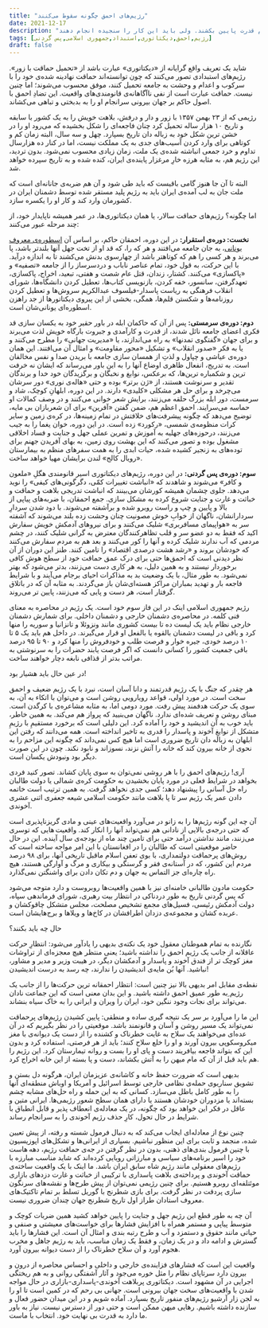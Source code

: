 ```yaml
---
title: "رژیم‌های احمق چگونه سقوط می‌کنند"
date: 2021-12-17
description: "رژیم‌های حماقت سالار، یا همان دیکتاتوری‌ها، در عمر همیشه ناپایدار خود، از چند مرحله عبور می‌کنند: استقرار، سرمستی و پس گردنی. جمهوری اسلامی اکنون در سومین فاز عمر خویش است. مردم ایران آماده اند که این رژیم استبدادی را با پس گردنی از مقام قدرت پایین بکشند. ولی باید این کار را سنجیده انجام دهند"
tags: [رژیم,احمق,دیکتاتوری,استبداد,جمهوری اسلامی,پس گردنی]
draft: false
---
```

شاید یک تعریف واقع گرایانه از «دیکتاتوری» عبارت باشد از «تحمیل حماقت با زور». رژیم‌های استبدادی تصور می‌کنند که چون توانسته‌اند حماقت نهادینه شده‌ی خود را با سرکوب و اعدام و وحشت به جامعه تحمیل کنند، موفق محسوب می‌شوند؛ اما چنین نیست. حماقت عبارت است از نفی ناآگاهانه‌ی قانومندی‌های واقعیت. این تضادِ احمق با اصول حاکم بر جهان بیرونی سرانجام او را به بدبختی و تباهی می‌کشاند.

رژیمی که از ۲۳ بهمن ۱۳۵۷ با زور و دار و درفش، بلاهت خویش را به یک کشور با سابقه و تاریخ ۱۰ هزار ساله تحمیل کرد چنان فاجعه‌ای را شکل بخشیده که می‌رود او را در خشن ترین شکل خود به زباله دان تاریخ بسپارد. چهل و سه سال، البته زمان کم و کوتاهی برای وارد کردن آسیب‌های جدی به یک مملکت نیست، اما در کنار ده هزارسال تداوم و خرد جمعی انباشته شده‌ی یک ملت، زمان زیادی محسوب نمی‌شود. بدون تردید، این رژیم هم، به مثابه هرزه خارِ مرغزار پاینده‌ی ایران، کنده شده و به تاریخ سپرده خواهد شد.

البته تا آن جا هنوز گامی باقیست که باید طی شود و آن هم ضربه‌ی جانانه‌ای است که ملت جان به لب آمده‌ی ایران باید به رژیم پلید مستقر شده توسط دشمنان ایران در کشورمان وارد کند و کار او را یکسره سازد.

اما چگونه؟
رژیم‌های حماقت سالار، یا همان دیکتاتوری‌ها، در عمر همیشه ناپایدار خود، از چند مرحله عبور می‌کنند:

**نخست: دوره‌ی استقرار:** در این دوره، احمقان حاکم، بر اساس آن [اسطوره‌ی معروف یونانی](https://fa.wikipedia.org/wiki/%D9%BE%D8%B1%D9%88%DA%A9%D8%B1%D9%88%D8%B3%D8%AA%D8%B3)، به جان جامعه می‌افتند و هر که را، که قد او از تخت جهل آنها بلندتر باشد، پا می‌برند و هر کسی را هم که کوتاهتر باشد از چهارسوی بدنش می‌کشند تا به اندازه درآید. با این حرکت، به قول خود، تمام عناصر ناباب و دردسرساز را از جامعه «تصفیه» و «پاکسازی» می‌کنند. کشتار، زندان، قتل عام شصت و هفتی، تبعید، اخراج، پاکسازی، تعهدگرفتن، سانسور، خفه کردن، بازنویسی کتاب‌ها، تعطیل کردن دانشگاه‌ها، شورای انقلاب فرهنگی به ریاست پاسدار-فیلسوف عبدالکریم سروش‌ها و تعطیل کردن روزنامه‌ها و شکستن قلم‌ها، همگی، بخشی از این پیروی دیکتاتورها از جد راهزن اسطوره‌ای یونانی‌شان است.

**دوم: دوره‌ی سرمستی:** پس از آن که حاکمان ابله در باور حقیر خود به یکسان سازی قد فکری اعضای جامعه نائل شدند، از قدرت و کارآمدی و جبروت بارگاه خویش لذت می‌برند و برای جهان «گفتگوی تمدنها» به راه می‌اندازند، یا «مدیریت جهانی» را مطرح می‌کنند و یا به فکر «صدور انقلاب» و تشکیل «محور مقاومت» و امثال آن می‌افتند. این همان دوره‌ی عیاشی و چپاول و لذتِ از همسان سازی جامعه با بریدن صدا و نفس مخالفان است. به تدریج، انفعال ظاهری اوضاع آنها را به این باور می‌رساند که ایشان نه خرفت ترین و شکمباره ترین‌ها، که برعکس، نوابغ و نخبگان و برگزیدگان خود خدا و برندگان تقدیر و سرنوشت هستند، از «ژن برتر» بوده و حتی «هاله‌ی نوری» دور سرشان می‌چرخد و برای حل هر مشکلی «کلیدی» دارند. در این دوره، ابلهانِ کوچک، شاد و سرمست، دور ابله بزرگ حلقه می‌زنند، برایش شعر خوانی می‌کنند و در وصف کمالات او حماسه می‌سرایند. احمق اعظم هم، ضمن گفتن «آفرین» برای آن شعربازان بی مایه، توضیح می‌دهد که چگونه پیشرفت‌های خلافتش در تمام زمینه‌ها، در کره‌ی زمین و سایر کرات منظومه‌ی شمسی، «رکورد» زده است. در این دوره، خوان یغما را به جیب می‌زنند، درحوزه‌های جهلیه به آموزش و تمرین عملی جهل و جنایت و فساد اخلاقی مشغول بوده و تصور می‌کنند که این بهشت روی زمین، به بهای آفریدن جهنم برای توده‌های به زنجیر کشیده شده، حیات ابدی را به همت سفرهای منظم به بیمارستان «رویال کالج» لندن برایشان مهیا خواهد ساخت.

**سوم: دوره‌ی پس گردنی:** در این دوره، رژیم‌های دیکتاتوری اسیر قانومندی هگلِ «ملعون و کافر» می‌شوند و شاهدند که «انباشت تغییرات کمّی، دگرگونی‌های کیفی» را نوید می‌دهد. جلوی چشمان همیشه کورشان می‌بینند که انباشت تدریجی بلاهت و حماقت و خباثت و غارت و جنایت شروع کرده به مشکل سازی. جمع احمقان، با ضربه‌های پیاپی از بالا و پایین و چپ و راست روبرو شده و برآشفته می‌شوند. با دود شدن سردارِ سردارانشان، ناگهان از خوابِ خوش مصونیت چنان وحشت زده بلند می‌شوند که آشفته سر به «هواپیمای مسافربری» شلیک می‌کنند و برای نیروهای آدمکش خویش سفارش اکید که فقط به دو عضو سر و قلب تظاهرکنندگان معترض به گرانی شلیک کنند، در چشم مردمی که آب ندارند شلیک کرده و آنها را کور می‌کنند و بعد هم به مردم سفارش می‌کنند که خودشان بروند و «رشد هشت درصدی اقتصاد» را تامین کنند. طنز این دوران از آن نظر دیدنی است که احمق‌ها حتی برای درک عمق حماقت خود از سطح هوش کافی برخوردار نیستند و به همین دلیل، به هر کاری دست می‌زنند، بدتر می‌شود که بهتر نمی‌شود. به طور مثال، با یک وضعیت بد به مذاکرات احیای برجام می‌آیند و با شرایط فاجعه بار و تهدید بمباران مراکز هسته‌ای‌شان باز می‌گردند. به مثابه آن که در باتلاق گرفتار است، هر دست و پایی که می‌زنند، پایین تر می‌روند.

رژیم جمهوری اسلامی اینک در این فاز سوم خود است. یک رژیم در محاصره به معنای فنی کلمه. در محاصره‌ی دشمنان خارجی و دشمنان داخلی. برای شمارش دشمنان خارجی نظام باید یک لیست ده تا بیست کشوری مانند ونزوئلا و تانزانیا و سوریه را منها کرد و باقی در لیست دشمنان بالقوه یا بالفعل او قرار می‌گیرند. در داخل هم باید یک ۵ تا ۱۰ درصد خودی، جیره خوار و فرصت طلب و خودفروش را منها کرد و ۹۰ تا ۹۵ درصد باقی جمعیت کشور را کسانی دانست که اگر فرصت یابند حضرات را به سرنوشتی به مراتب بدتر از قذافی نابغه دچار خواهند ساخت.

در عین حال باید هشیار بود!

هر چقدر که جنگ با یک رژیم قدرتمند و دانا آسان است، نبرد با یک رژیم ضعیف و احمق سخت است. در مورد اولی، قواعد رویارویی روشن است و می‌توان با اتکاء به آن، به سوی یک حرکت هدفمند پیش رفت. مورد دومی اما، به مثابه مشاعره‌ی با کرگدن است. مبنای روشن و تعریف شده‌ای ندارد. ناگهان می‌بنیید که پرواز هم می‌کند. به همین خاطر، باید خوب به آن اندیشید و خود را آماده کرد. این دلیلی است که برخورد مستقیمِ با رژیمِ متشکل از نوابغِ آخوند و پاسدار را قدری به تاخیر انداخته است. همه می‌دانند که رفتن این ابلهان به زباله دان تاریخ ضروری است اما هیچ کس نمی‌داند که چگونه این مزاحم را به نحوی از خانه بیرون کند که خانه را آتش نزند، نسوزاند و نابود نکند. چون در این صورت دیگر بود ونبودش یکسان است.

آری! رژیم‌های احمق را با هر روشی نمی‌توان به سوی پایان کشاند. تصور کنید فردی بخواهد در شرایط فعلی در مورد پایان بخشیدن به حکومت کره‌ی شمالی یا دولت طالبان راه حل آسانی را پیشنهاد دهد؛ کسی جدی نخواهد گرفت. به همین ترتیب است خاتمه دادن عمر یک رژیم سر تا پا بلاهت مانند حکومت اسلامی شیعه جعفری اثنی عشری آخوندی.

آن چه این گونه رژیم‌ها را به زانو در می‌آورد واقعیت‌های عینی و مادی گریزناپذیری است که حتی درجه‌ی بالایی از نادانی هم نمی‌تواند آنها را انکار کند. واقعیت هایی که توسری می‌زنند، مانند نداشتن درآمد حتی برای تامین چند ماه از بودجه‌ی سال آینده. این در حال حاضر موقعیتی است که طالبان را در افغانستان با این امر مواجه ساخته است که روش‌های پرحماقت دولتمداری، با بوی تعفن اسلام ماقبل تاریخی آنها، برای ۹۸ درصد مردم این کشور، که در آستانه‌ی فقر و گرسنگی و بیکاری و مرگ و آوارگی هستند، هیچ راه چاره‌ای جز التماس به جهان و دم تکان دادن برای واشنگتن نمی‌گذارد.

حکومت مادون طالبانی خامنه‌ای نیز با همین واقعیت‌ها روبروست و دارد متوجه می‌شود که پس گردنی تاریخ به طور دردناکی در انتظار بیت رهبری، شورای فرماندهی سپاه، دولت آدمکش رئیسی، فسیل‌های مجمع تشخیص مصلحت، مجلس متشکل چاقوکشان و عربده کشان و مجموعه‌ی دزدان اطرافشان در کاخ‌ها و ویلاها و برج‌هایشان است.

حال چه باید بکنند؟

نگارنده به تمام هموطنان معقول خود یک نکته‌ی بدیهی را یادآور می‌شود: انتظارِ حرکت عاقلانه از جانب یک رژیم احمق را نداشته باشید؛ یعنی منتظر هیچ معجزه‌ای از تراوشات مغز کوچک تر از فندق آخوند و پاسدار و آدمکشان دیگر، در هیبت وزیر و مدیر و مشاور، نباشید. آنها بُن مایه‌ی اندیشیدن را ندارند، چه رسد به درست اندیشیدن!

نقطه‌ی مقابل امر بدیهی بالا نیز چنین است: انتظار احمقانه ترین حرکت‌ها را از جانب یک رژیم ِبه طور عمیق احمق داشته باشید. و این بدان معنی است که این جماعت نادان می‌تواند برای نجات وجود ننگین خود، ایران را ویران و ایرانی را به خاک سیاه بنشاند.

این ما را می‌آورد بر سر یک نتیجه گیری ساده و منطقی: پایین کشیدن رژیم‌های پرحماقت نمی‌تواند یک مسیر روشن و آسان و قانونمند باشد. موقعیتی را در نظر بگیریم که در آن عده‌ای می‌خواهند یک سلاح به غایت خطرناک و کشنده را از دست یک دیوانه‌ی با مغز میکروسکوپی بیرون آورند و او را خلع سلاح کنند؛ باید از هر فرصتی، استفاده کرد و بدون این که بتواند فاجعه بیافریند دست و پای او را بست و روانه تیمارستان کرد. این رژیم را هم باید قبل از آن که مام میهن را به آتش بکشاند، دست و پا بسته از این خانه اخراج کرد.

بدیهی است که ضرورت حفظ خانه و کاشانه‌ی عزیزمان ایران، هرگونه دل بستن و تشویق سناریوی حمله‌ی نظامی خارجی توسط اسرائیل و آمریکا و اوباش منطقه‌ای آنها را به طور کامل باطل می‌سازد. کسانی که به این حمله و راه حل‌های مشابه چشم بسته‌اند یا مزدوران خودشان هستند یا دارای همان سطح شعور رژیمی‌ها. ایرانی متین و عاقل در فکر این خواهد بود که چگونه، در یک معادله‌ی انعطاف پذیر و قابل انطباق با شرایط در حال تحول، کارِ حذف رژیم آخوندی را به سرانجام رساند.

چنین نوع از معادله‌ای ایجاب می‌کند که به دنبال فرمول شسته و رفته، از پیش تعیین شده، منجمد و ثابت برای این منظور نباشیم. بسیاری از ایرانی‌ها و تشکل‌های اپوزیسیون با چنین فرمول بندی‌های ذهنی، بدون در نظر گرفتن در جه‌ی حماقت رژیم، دهه هاست خود را اسیر برنامه‌های سیاسی و مبارزاتی رویایی کرده‌اند که شاید مناسب مبارزه با رژیم‌های معقولی مانند رژیم شاه سابق ایران باشد. ما اینک با یک واقعیت ساخته‌ی حماقت آخوندی و پرداخته‌ی بلاهت پاسداری با ترکیبی از خباثت و غارت دزدهای بازاری موئتلفه‌ای روبرو هستیم. برای چنین رژیمی نمی‌توان از پیش طرح‌ها و نقشه‌های سرنگون سازی پردقت در نظر گرفت. برای بازی شطرنج با گوریل تسلط بر تمام تاکتیک‌های معروف استادان طراز اول تاریخ شطرنج جهان چندان ضروری نیست.

آن چه به طور قطع این رژیم جهل و جنایت را پایین خواهد کشید همین ضربات کوچک و متوسط پیاپی و مستمر همراه با افزایش فشارها برای خواست‌های معیشتی و صنفی و حیاتی مانند حقوق و دستمزد و آب و طرح رتبه بندی و امثال آن است. این فشارها را باید گسترش و ادامه داد و در یک زمان، و فقط یک زمان مناسب، باید به رژیم جاهل و مخرب هجوم آورد و آن سلاح خطرناک را از دست دیوانه بیرون آورد.

واقعیت این است که فشارهای فزاینده‌ی خارجی و داخلی و احساس محاصره از درون و بیرون دارد سرتاپای نظام را مثل خوره می‌جود و آثار آشفتگی روانی و به هم ریختگی اجرایی در آن مشهود است. دیکتاتوری پربلاهت آخوندی-پاسداری-بازاری در حال مواجه شدن با واقعیت‌های سخت جهان بیرونی است. جهانی بی رحم که در کمین است تا او را به لجن زار آرشیو رژیم‌های منفور تاریخ بسپارد. آماده شویم و در این میدان حضور فعال و سازنده داشته باشیم. رهایی میهن ممکن است و حتی دور از دسترس نیست. نیاز به باور ما دارد به قدرت بی نهایت خود. انتخاب با ماست.
